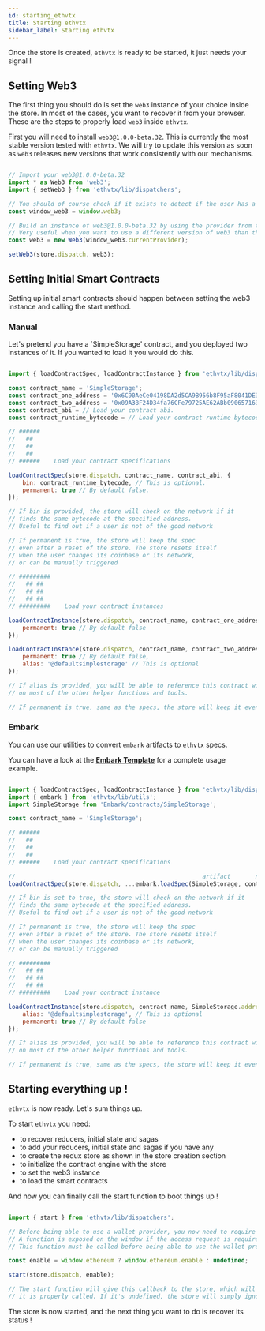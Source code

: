 ```yaml
---
id: starting_ethvtx
title: Starting ethvtx
sidebar_label: Starting ethvtx
---
```


Once the store is created, `ethvtx` is ready to be started, it just needs your signal !

## Setting Web3

The first thing you should do is set the `web3` instance of your choice inside the store. In most of the cases, you want to recover it from your browser. These are the steps to properly load `web3` inside `ethvtx`.

First you will need to install `web3@1.0.0-beta.32`. This is currently the most stable version tested with `ethvtx`. We will try to update this version as soon as `web3` releases new versions that work consistently with our mechanisms.

```jsx

// Import your web3@1.0.0-beta.32
import * as Web3 from 'web3';
import { setWeb3 } from 'ethvtx/lib/dispatchers';

// You should of course check if it exists to detect if the user has a wallet provider.
const window_web3 = window.web3;

// Build an instance of web3@1.0.0-beta.32 by using the provider from the window instance
// Very useful when you want to use a different version of web3 than the one exposed by the wallet provider (Metamask)
const web3 = new Web3(window_web3.currentProvider);

setWeb3(store.dispatch, web3);

```

## Setting Initial Smart Contracts

Setting up initial smart contracts should happen between setting the web3 instance and calling the start method.

### Manual

Let's pretend you have a `SimpleStorage' contract, and you deployed two instances of it. If you wanted to load it you would do this.

```jsx

import { loadContractSpec, loadContractInstance } from 'ethvtx/lib/dispatchers';

const contract_name = 'SimpleStorage';
const contract_one_address = '0x6C90AeCe04198DA2d5CA9B956b8F95aF8041DE37';
const contract_two_address = '0x09A38F24D34fa76CFe79725AE62ABb0906571634';
const contract_abi = // Load your contract abi.
const contract_runtime_bytecode = // Load your contract runtime bytecode

// ######
//   ##   
//   ##   
//   ##   
// ######    Load your contract specifications

loadContractSpec(store.dispatch, contract_name, contract_abi, {
    bin: contract_runtime_bytecode, // This is optional.
    permanent: true // By default false.
});

// If bin is provided, the store will check on the network if it 
// finds the same bytecode at the specified address. 
// Useful to find out if a user is not of the good network

// If permanent is true, the store will keep the spec 
// even after a reset of the store. The store resets itself 
// when the user changes its coinbase or its network, 
// or can be manually triggered

// #########
//   ## ##   
//   ## ##   
//   ## ##   
// #########    Load your contract instances

loadContractInstance(store.dispatch, contract_name, contract_one_address, {
    permanent: true // By default false
});

loadContractInstance(store.dispatch, contract_name, contract_two_address, {
    permanent: true // By default false,
    alias: '@defaultsimplestorage' // This is optional
});

// If alias is provided, you will be able to reference this contract with it
// on most of the other helper functions and tools.

// If permanent is true, same as the specs, the store will keep it even after a reset.

```

### Embark

You can use our utilities to convert `embark` artifacts to `ethvtx` specs.

You can have a look at the [**Embark Template**](https://github.com/horyus/ethvtx_embark) for a complete usage example.

```jsx

import { loadContractSpec, loadContractInstance } from 'ethvtx/lib/dispatchers';
import { embark } from 'ethvtx/lib/utils';
import SimpleStorage from 'Embark/contracts/SimpleStorage';

const contract_name = 'SimpleStorage';

// ######
//   ##   
//   ##   
//   ##   
// ######    Load your contract specifications

//                                                     artifact       name         bin  permanent
loadContractSpec(store.dispatch, ...embark.loadSpec(SimpleStorage, contract_name, true, true));

// If bin is set to true, the store will check on the network if it 
// finds the same bytecode at the specified address. 
// Useful to find out if a user is not of the good network

// If permanent is true, the store will keep the spec 
// even after a reset of the store. The store resets itself 
// when the user changes its coinbase or its network, 
// or can be manually triggered

// #########
//   ## ##   
//   ## ##   
//   ## ##   
// #########    Load your contract instance

loadContractInstance(store.dispatch, contract_name, SimpleStorage.address, {
    alias: '@defaultsimplestorage', // This is optional
    permanent: true // By default false
});

// If alias is provided, you will be able to reference this contract with it
// on most of the other helper functions and tools.

// If permanent is true, same as the specs, the store will keep it even after a reset.

```


## Starting everything up !

`ethvtx` is now ready. Let's sum things up.

To start `ethvtx` you need:

* to recover reducers, initial state and sagas
* to add your reducers, initial state and sagas if you have any
* to create the redux store as shown in the store creation section
* to initialize the contract engine with the store
* to set the web3 instance
* to load the smart contracts

And now you can finally call the start function to boot things up !

```jsx

import { start } from 'ethvtx/lib/dispatchers';

// Before being able to use a wallet provider, you now need to require access.
// A function is exposed on the window if the access request is required.
// This function must be called before being able to use the wallet provider.

const enable = window.ethereum ? window.ethereum.enable : undefined;

start(store.dispatch, enable);

// The start function will give this callback to the store, which will ensure
// it is properly called. If it's undefined, the store will simply ignore it.

```

The store is now started, and the next thing you want to do is recover its status !
